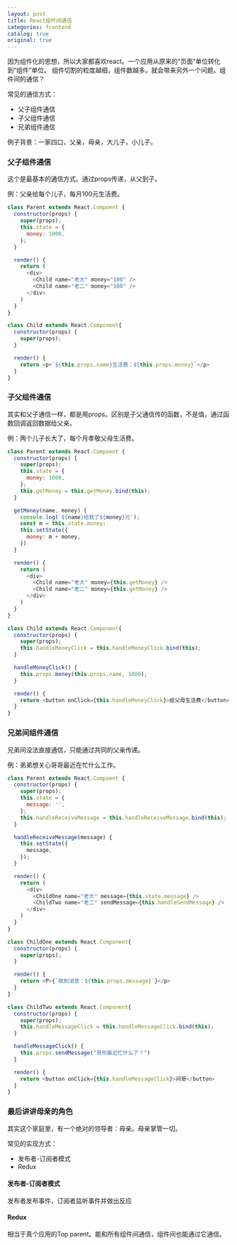 ```yaml
---
layout: post
title: React组件间通信
categories: frontend
catalog: true
original: true
---
```


因为组件化的思想，所以大家都喜欢react。一个应用从原来的“页面”单位转化到“组件”单位。
组件切割的粒度越细，组件数越多。就会带来另外一个问题。组件间的通信？

常见的通信方式：
* 父子组件通信
* 子父组件通信
* 兄弟组件通信

例子背景：一家四口，父亲，母亲，大儿子，小儿子。

### 父子组件通信
这个是最基本的通信方式。通过props传递，从父到子。

例：父亲给每个儿子，每月100元生活费。

```js
class Parent extends React.Compoent {
  constructor(props) {
    super(props);
    this.state = {
      money: 1000,
    };
  }

  render() {
    return (
      <div>
        <Child name="老大" money="100" />
        <Child name="老二" money="100" /> 
      </div>
    )
  }
}

class Child extends React.Component{
  constructor(props) {
    super(props);
  }

  render() {
    return <p>`${this.props.name}生活费：${this.props.money}`</p>
  }
}

```

### 子父组件通信
其实和父子通信一样，都是用props。区别是子父通信传的函数，不是值，通过函数回调返回数据给父亲。

例：两个儿子长大了，每个月孝敬父母生活费。

```js
class Parent extends React.Compoent {
  constructor(props) {
    super(props);
    this.state = {
      money: 1000,
    };
    this.getMoney = this.getMoney.bind(this);
  }

  getMoney(name, money) {
    console.log(`${name}给我了${money}元`);
    const m = this.state.money;
    this.setState({
      money: m + money,
    })
  }

  render() {
    return (
      <div>
        <Child name="老大" money={this.getMoney} />
        <Child name="老二" money={this.getMoney} /> 
      </div>
    )
  }
}

class Child extends React.Component{
  constructor(props) {
    super(props);
    this.handleMoneyClick = this.handleMoneyClick.bind(this);
  }

  handleMoneyClick() {
    this.props.money(this.props.name, 1000);
  }

  render() {
    return <button onClick={this.handleMoneyClick}>给父母生活费</button>
  }
}

```

### 兄弟间组件通信
兄弟间没法直接通信，只能通过共同的父亲传递。

例：弟弟想关心哥哥最近在忙什么工作。

```js
class Parent extends React.Compoent {
  constructor(props) {
    super(props);
    this.state = {
      message: '',
    };
    this.handleReceiveMessage = this.handleReceiveMessage.bind(this);
  }

  handleReceiveMessage(message) {
    this.setState({
      message,
    });
  }

  render() {
    return (
      <div>
        <ChildOne name="老大" message={this.state.message} />
        <ChildTwo name="老二" sendMessage={this.handleSendMessage} /> 
      </div>
    )
  }
}

class ChildOne extends React.Component{
  constructor(props) {
    super(props);
  }

  render() {
    return <P>{`收到消息：${this.props.message}`}</p>
  }
}

class ChildTwo extends React.Component{
  constructor(props) {
    super(props);
    this.handleMessageClick = this.handleMessageClick.bind(this);
  }

  handleMessageClick() {
    this.props.sendMessage("哥你最近忙什么了？")
  }

  render() {
    return <button onClick={this.handleMessageClick}>问哥</button>
  }
}
```

### 最后讲讲母亲的角色
其实这个家庭里，有一个绝对的领导者：母亲。母亲掌管一切。

常见的实现方式：
* 发布者-订阅者模式
* Redux


#### 发布者-订阅者模式
发布者发布事件，订阅者监听事件并做出反应

#### Redux
相当于真个应用的Top parent。能和所有组件间通信，组件间也能通过它通信。